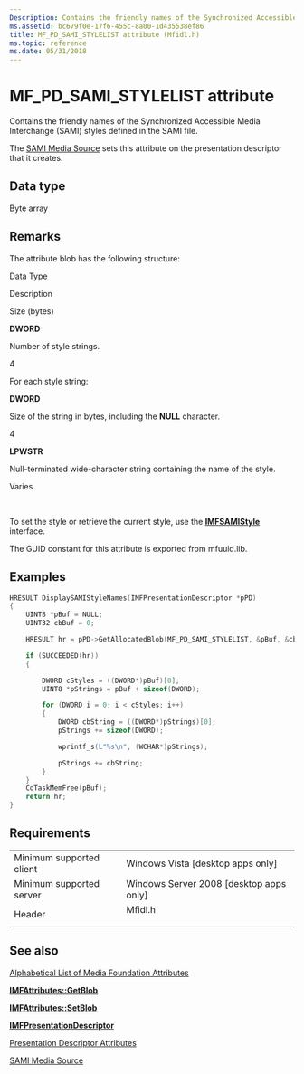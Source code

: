 ```yaml
---
Description: Contains the friendly names of the Synchronized Accessible Media Interchange (SAMI) styles defined in the SAMI file.
ms.assetid: bc679f0e-17f6-455c-8a00-1d435538ef86
title: MF_PD_SAMI_STYLELIST attribute (Mfidl.h)
ms.topic: reference
ms.date: 05/31/2018
---
```


# MF\_PD\_SAMI\_STYLELIST attribute

Contains the friendly names of the Synchronized Accessible Media Interchange (SAMI) styles defined in the SAMI file.

The [SAMI Media Source](sami-media-source.md) sets this attribute on the presentation descriptor that it creates.

## Data type

Byte array

## Remarks

The attribute blob has the following structure:



Data Type

Description

Size (bytes)

**DWORD**

Number of style strings.

4

For each style string:

**DWORD**

Size of the string in bytes, including the **NULL** character.

4

**LPWSTR**

Null-terminated wide-character string containing the name of the style.

Varies



 

To set the style or retrieve the current style, use the [**IMFSAMIStyle**](/windows/desktop/api/mfidl/nn-mfidl-imfsamistyle) interface.

The GUID constant for this attribute is exported from mfuuid.lib.

## Examples


```C++
HRESULT DisplaySAMIStyleNames(IMFPresentationDescriptor *pPD)
{
    UINT8 *pBuf = NULL;
    UINT32 cbBuf = 0;

    HRESULT hr = pPD->GetAllocatedBlob(MF_PD_SAMI_STYLELIST, &pBuf, &cbBuf);

    if (SUCCEEDED(hr))
    {

        DWORD cStyles = ((DWORD*)pBuf)[0];
        UINT8 *pStrings = pBuf + sizeof(DWORD);

        for (DWORD i = 0; i < cStyles; i++)
        {
            DWORD cbString = ((DWORD*)pStrings)[0];
            pStrings += sizeof(DWORD);

            wprintf_s(L"%s\n", (WCHAR*)pStrings);

            pStrings += cbString;
        }
    }
    CoTaskMemFree(pBuf);
    return hr;
}
```



## Requirements



|                                     |                                                                                    |
|-------------------------------------|------------------------------------------------------------------------------------|
| Minimum supported client<br/> | Windows Vista \[desktop apps only\]<br/>                                     |
| Minimum supported server<br/> | Windows Server 2008 \[desktop apps only\]<br/>                               |
| Header<br/>                   | <dl> <dt>Mfidl.h</dt> </dl> |



## See also

<dl> <dt>

[Alphabetical List of Media Foundation Attributes](alphabetical-list-of-media-foundation-attributes.md)
</dt> <dt>

[**IMFAttributes::GetBlob**](/windows/desktop/api/mfobjects/nf-mfobjects-imfattributes-getblob)
</dt> <dt>

[**IMFAttributes::SetBlob**](/windows/desktop/api/mfobjects/nf-mfobjects-imfattributes-setblob)
</dt> <dt>

[**IMFPresentationDescriptor**](/windows/desktop/api/mfidl/nn-mfidl-imfpresentationdescriptor)
</dt> <dt>

[Presentation Descriptor Attributes](presentation-descriptor-attributes.md)
</dt> <dt>

[SAMI Media Source](sami-media-source.md)
</dt> </dl>

 

 




